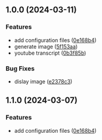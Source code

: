 ## 1.0.0 (2024-03-11)

### Features

- add configuration files ([0e168b4](https://github.com/travis-thuanle/typingmind-proxy/commit/0e168b42dc746cf9f6e12f5f13a8b914adef218c))
- generate image ([5f153aa](https://github.com/travis-thuanle/typingmind-proxy/commit/5f153aa9ab6214a2255a89af8edf9df75574e102))
- youtube transcript ([0b3f85b](https://github.com/travis-thuanle/typingmind-proxy/commit/0b3f85b01fc5ddd3a18a8103617475abb66e15d4))

### Bug Fixes

- dislay image ([e2378c3](https://github.com/travis-thuanle/typingmind-proxy/commit/e2378c300f1e0e9d11aa2690d54960da8caa5f3d))

## 1.1.0 (2024-03-07)

### Features

- add configuration files ([0e168b4](https://github.com/travis-thuanle/typingmind-proxy/commit/0e168b42dc746cf9f6e12f5f13a8b914adef218c))
